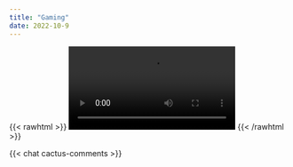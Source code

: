 ```yaml
---
title: "Gaming"
date: 2022-10-9
---
```


{{< rawhtml >}}
<video data-dashjs-player="" autoplay="" src="https://5.161.142.120/stream.mpd" controls="true"></video>
{{< /rawhtml >}}

{{< chat cactus-comments >}}
